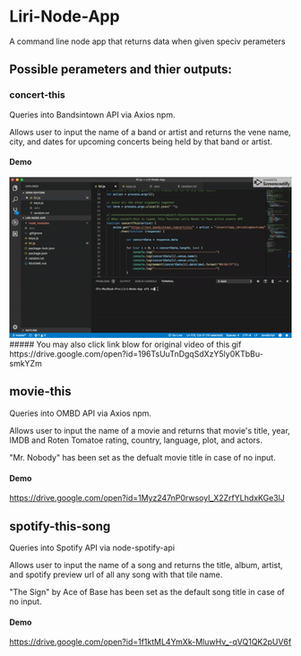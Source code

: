 # Liri-Node-App
A command line node app that returns data when given speciv perameters

## Possible perameters and thier outputs:

### concert-this
Queries into Bandsintown API via Axios npm.

Allows user to input the name of a band or artist and returns the vene name, city, and dates for upcoming concerts being held by that band or artist.

#### Demo
<img src="https://github.com/efinfl/Liri-Node-App/blob/master/concert-this demo.gif">
##### You may also click link blow for original video of this gif
https://drive.google.com/open?id=196TsUuTnDgqSdXzY5ly0KTbBu-smkYZm


## movie-this
Queries into OMBD API via Axios npm.

Allows user to input the name of a movie and returns that movie's title, year, IMDB and Roten Tomatoe rating, country, language, plot, and actors.

"Mr. Nobody" has been set as the defualt movie title in case of no input.

#### Demo
https://drive.google.com/open?id=1Myz247nP0rwsoyl_X2ZrfYLhdxKGe3lJ

## spotify-this-song
Queries into Spotify API via node-spotify-api

Allows user to input the name of a song and returns the title, album, artist, and spotify preview url of all any song with that tile name.

"The Sign" by Ace of Base has been set as the default song title in case of no input.

#### Demo
https://drive.google.com/open?id=1f1ktML4YmXk-MluwHv_-qVQ1QK2pUV6f
